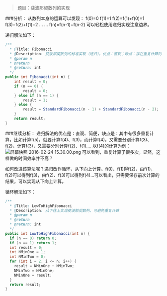 >题目：斐波那契数列的实现

###分析：
从数列本身的运算可以发现：
f(0)=0
f(1)=1
f(2)=f(1)+f(0)=1
f(3)=f(2)+f(1)=2
...
...
f(n)=f(n-1)+f(n-2)
可以轻松使用递归实现注意边界。

递归解法如下：

```java
/**
  * @Title: Fibonacci
  * @Description: 斐波那契数列的标准实现（递归），优点：直观；缺点：存在重复计算的问题
  * @param n
  * @return
  * @return: int
  */
public int Fibonacci(int n) {
	int result = 0;
	if (n == 0) {
		result = 0;
	} else if (n == 1) {
		result = 1;
	} else {
		result = StandardFibonacci(n - 1) + StandardFibonacci(n - 2);
	}
	return result;
}
```

###继续分析：
递归解法的优点是：直观、简便，缺点是：其中有很多重复计算，比如计算f(5)，就要计算f(4)、f(3)，而计算f(4)，又需要分别计算f(3)、f(2)，计算f(3)，又需要分别计算f(2)、f(1)....
以f(4)的计算为例：
![屏幕快照 2016-02-24 15.30.00.png](https://ooo.0o0.ooo/2016/02/24/56ce6946b359f.png)
可以看到，重复计算了很多次。显然，这样做的时间效率并不高？

如何改进该算法呢？递归改作循环，从下向上计算。f(0)、f(1)得f(2)，由f(1)，f(2)可以得到f(3)，由f(2)、f(3)可以得到f(4)...可以看出，只需要保存前次计算的结果，可以实现从下向上计算。

循环解法如下：

```java
/**
  * @Title: LowToHighFibonacci
  * @Description: 从下往上实现斐波那契数列，可避免重复计算
  * @param n
  * @return
  * @return: int
  */
public int LowToHighFibonacci(int n) {
  if (n == 0) return 0;
  if (n == 1) return 1;
  int result = 0;
  int NMinOne = 1;
  int NMinTwo = 0;
  for (int i = 2; i <= n; i++) {
  	result = NMinOne + NMinTwo;
	NMinTwo = NMinOne;
	NMinOne = result;
  }
  return result;
}
```
